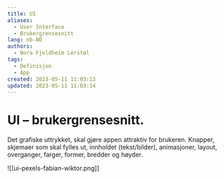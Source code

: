 ```yaml
---
title: UI
aliases: 
  - User Interface
  - Brukergrensesnitt
lang: nb-NO
authors:
  - Nora Fjeldheim Lerstøl
tags:
  - Definisjon
  - App
created: 2023-05-11 11:03:13
updated: 2023-05-11 11:03:14
---
```

# UI – brukergrensesnitt.
Det grafiske uttrykket, skal gjøre appen attraktiv for brukeren. Knapper, skjemaer som skal fylles ut, innholdet (tekst/bilder), animasjoner, layout, overganger, farger, former, bredder og høyder.

![[ui-pexels-fabian-wiktor.png]]
